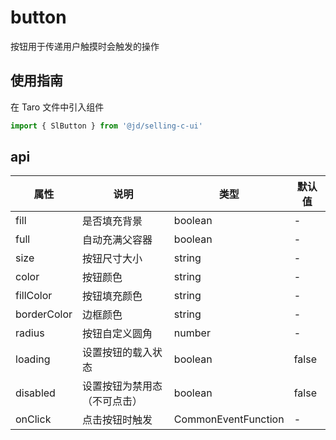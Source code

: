 # button
按钮用于传递用户触摸时会触发的操作

## 使用指南
在 Taro 文件中引入组件
```js
import { SlButton } from '@jd/selling-c-ui'
```


## api
|  属性   | 说明  | 类型 | 默认值 |
|  ----  | ----  | ---- | ---- |
| fill | 是否填充背景 | boolean | - |
| full | 自动充满父容器 | boolean | - |
| size | 按钮尺寸大小 | string | - |
| color | 按钮颜色 | string | - |
| fillColor | 按钮填充颜色 | string | - |
| borderColor | 边框颜色 | string | - |
| radius | 按钮自定义圆角 | number | - |
| loading | 设置按钮的载入状态 | boolean | false |
| disabled | 设置按钮为禁用态（不可点击） | boolean | false |
| onClick | 点击按钮时触发 | CommonEventFunction | - |
